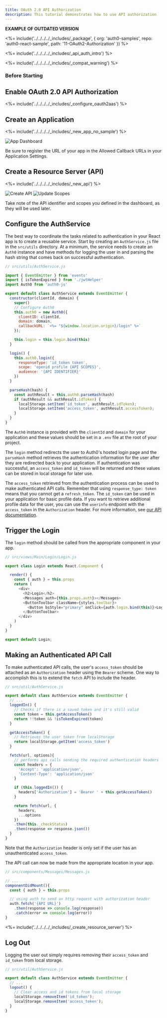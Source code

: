 ```yaml
---
title: OAuth 2.0 API Authorization
description: This tutorial demonstrates how to use API authorization
---
```


**EXAMPLE OF OUTDATED VERSION**

<%= include('../../../../_includes/_package', {
  org: 'auth0-samples',
  repo: 'auth0-react-sample',
  path: '11-OAuth2-Authorization'
}) %>

<%= include('../../../../_includes/_api_auth_intro') %>

<%= include('../../../../_includes/_compat_warning') %>

### Before Starting

## Enable OAuth 2.0 API Authorization

<%= include('../../../../_includes/_configure_oauth2aas') %>

## Create an Application

<%= include('../../../../_includes/_new_app_no_sample') %>

![App Dashboard](/media/articles/angularjs/spa_client_create.png)

Be sure to register the URL of your app in the Allowed Callback URLs in your Application Settings.

## Create a Resource Server (API)

<%= include('../../../../_includes/_new_api') %>

![Create API](/media/articles/api-auth/api-5.png)
![Update Scopes](/media/articles/api-auth/api-6.png)

Take note of the API identifier and scopes you defined in the dashboard, as they will be used later.

## Configure the AuthService

The best way to coordinate the tasks related to authentication in your React app is to create a reusable service. Start by creating an `AuthService.js` file in the `src/utils` directory. At a minimum, the service needs to create an `Auth0` instance and have methods for logging the user in and parsing the hash string that comes back on successful authentication.

```js
// src/utils/AuthService.js

import { EventEmitter } from 'events'
import { isTokenExpired } from './jwtHelper'
import Auth0 from 'auth0-js'

export default class AuthService extends EventEmitter {
  constructor(clientId, domain) {
    super()
    // Configure Auth0
    this.auth0 = new Auth0({
      clientID: clientId,
      domain: domain,
      callbackURL: `<%= "${window.location.origin}/login" %>`
    });

    this.login = this.login.bind(this)
  }

  login() {
    this.auth0.login({
      responseType: 'id_token token',
      scope: 'openid profile {API SCOPES}',
      audience: '{API IDENTIFIER}'
    })
  }

  parseHash(hash) {
    const authResult = this.auth0.parseHash(hash)
    if (authResult && authResult.idToken) {
      localStorage.setItem('id_token', authResult.idToken);
      localStorage.setItem('access_token', authResult.accessToken);
    }
  }
}
```

The `Auth0` instance is provided with the `clientId` and `domain` for your application and these values should be set in a `.env` file at the root of your project.

The `login` method redirects the user to Auth0's hosted login page and the `parseHash` method retrieves the authentication information for the user after they are redirected back to your application. If authentication was successful, an `access_token` and `id_token` will be returned and these values can be stored in local storage for later use.

The `access_token` retrieved from the authentication process can be used to make authenticated API calls. Remember that using `response_type: token` means that you cannot get a `refresh_token`. The `id_token` can be used in your application for basic profile data. If you want to retrieve additional profile data for the user, you can use the `userinfo` endpoint with the `access_token` in the `Authorization` header. For more information, see [our API documentation](/api/authentication/reference#get-user-info).

## Trigger the Login

The `login` method should be called from the appropriate component in your app.

```js
// src/views/Main/Login/Login.js

export class Login extends React.Component {

  render() {
    const { auth } = this.props
    return (
      <div>
        <h2>Login</h2>
        <Messages auth={this.props.auth}></Messages>
        <ButtonToolbar className={styles.toolbar}>
          <Button bsStyle="primary" onClick={auth.login.bind(this)}>Login</Button>
        </ButtonToolbar>
      </div>
    )
  }
}

export default Login;
```

## Making an Authenticated API Call

To make authenticated API calls, the user's `access_token` should be attached as an `Authorization` header using the `Bearer` scheme. One way to accomplish this is to extend the `fetch` API to include the header.

```js
// src/util/AuthService.js

export default class AuthService extends EventEmitter {
  // ...
  loggedIn() {
    // Checks if there is a saved token and it's still valid
    const token = this.getAccessToken()
    return !!token && !isTokenExpired(token)
  }

  getAccessToken() {
    // Retrieves the user token from localStorage
    return localStorage.getItem('access_token')
  }

  fetch(url, options){
    // performs api calls sending the required authentication headers
    const headers = {
      'Accept': 'application/json',
      'Content-Type': 'application/json'
    }

    if (this.loggedIn()) {
      headers['Authorization'] = 'Bearer ' + this.getAccessToken()
    }

    return fetch(url, {
      headers,
      ...options
    })
    .then(this._checkStatus)
    .then(response => response.json())
  }
}
```

Note that the `Authorization` header is only set if the user has an unauthenticated `access_token`.

The API call can now be made from the appropriate location in your app.

```js
// src/components/Messages/Messages.js

// ...
componentDidMount(){
  const { auth } = this.props

  // using auth to send an http request with authorization header
  auth.fetch('{API URL}')
    .then(response => console.log(response))
    .catch(error => console.log(error))
}
```

<%= include('../../../../_includes/_create_resource_server') %>

## Log Out

Logging the user out simply requires removing their `access_token` and `id_token` from local storage.

```js
// src/util/AuthService.js

export default class AuthService extends EventEmitter {
  // ...
  logout() {
    // Clear access and id tokens from local storage
    localStorage.removeItem('id_token');
    localStorage.removeItem('access_token');
  }
}
```
